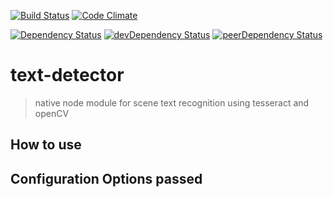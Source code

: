 [![Build Status](https://travis-ci.org/pranavjha/text-detector.svg)](https://travis-ci.org/pranavjha/text-detector)
[![Code Climate](https://codeclimate.com/github/pranavjha/text-detector/badges/gpa.svg)](https://codeclimate.com/github/pranavjha/text-detector)

[![Dependency Status](https://david-dm.org/pranavjha/text-detector.svg)](https://david-dm.org/pranavjha/text-detector)
[![devDependency Status](https://david-dm.org/pranavjha/text-detector/dev-status.svg)](https://david-dm.org/pranavjha/text-detector#info=devDependencies)
[![peerDependency Status](https://david-dm.org/pranavjha/text-detector/peer-status.svg)](https://david-dm.org/pranavjha/text-detector#info=peerDependencies)


# text-detector

> native node module for scene text recognition using tesseract and openCV


## How to use



## Configuration Options passed


